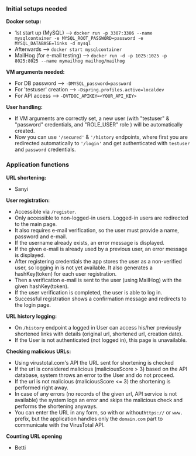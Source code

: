### Initial setups needed

**Docker setup:** 
- 1st start up (MySQL) --> `docker run -p 3307:3306 --name mysqlcontainer -e MYSQL_ROOT_PASSWORD=password -e MYSQL_DATABASE=links -d mysql`
- Afterwards --> `docker start mysqlcontainer`
- MailHog (for e-mail testing) --> `docker run -d -p 1025:1025 -p 8025:8025 --name mymailhog mailhog/mailhog`

**VM arguments needed:** 
- For DB password --> `-DMYSQL_password=password`
- For 'testuser' creation --> `-Dspring.profiles.active=localdev`
- For API access --> `-DVTDOC_APIKEY=<YOUR_API_KEY>`

**User handling:**
- If VM arguments are correctly set, a new user (with "testuser" & "password" credentials, and "ROLE_USER" role ) will be automatically created.
- Now you can use `'/secured'` & `'/history` endpoints, where first you are redirected automatically to `'/login'` and get authenticated with `testuser` and `password` credentials.


### Application functions

**URL shortening:**
- Sanyi

**User registration:**
- Accessible via `/register`.
- Only accessible to non-logged-in users. Logged-in users are redirected to the main page.
- It also requires e-mail verification, so the user must provide a name, password and e-mail.
- If the username already exists, an error message is displayed.
- If the given e-mail is already used by a previous user, an error message is displayed.
- After registering credentials the app stores the user as a non-verified user, so logging in is not yet available. It also generates a hashKey(token) for each user registration.
- Then a verification e-mail is sent to the user (using MailHog) with the given hashKey(token).
- If the user verification is completed, the user is able to log in.
- Successful registration shows a confirmation message and redirects to the login page.

**URL history logging:**
- On `/history` endpoint a logged in User can access his/her previously shortened links with details (original url, shortened url, creation date).
- If the User is not authenticated (not logged in), this page is unavailable.

**Checking malicious URLs:**
- Using virustotal.com's API the URL sent for shortening is checked
- If the url is considered malicious (maliciousScore > 3) based on the API database, system throws an error to the User and do not proceed.
- If the url is not malicious (maliciousScore <= 3) the shortening is performed right away.
- In case of any errors (no records of the given url, API service is not available) the system logs an error and skips the malicious check and performs the shortening anyways.
- You can enter the URL in any form, so with or without`https://` or `www.` prefix, but the application handles only the `domain.com` part to communicate with the VirusTotal API.

**Counting URL opening**
- Betti